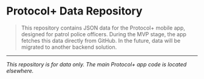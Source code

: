 # Protocol+ Data Repository

>This repository contains JSON data for the Protocol+ mobile app, designed for patrol police officers. During the MVP stage, the app fetches this data directly from GitHub. In the future, data will be migrated to another backend solution.

---
*This repository is for data only. The main Protocol+ app code is located elsewhere.*
